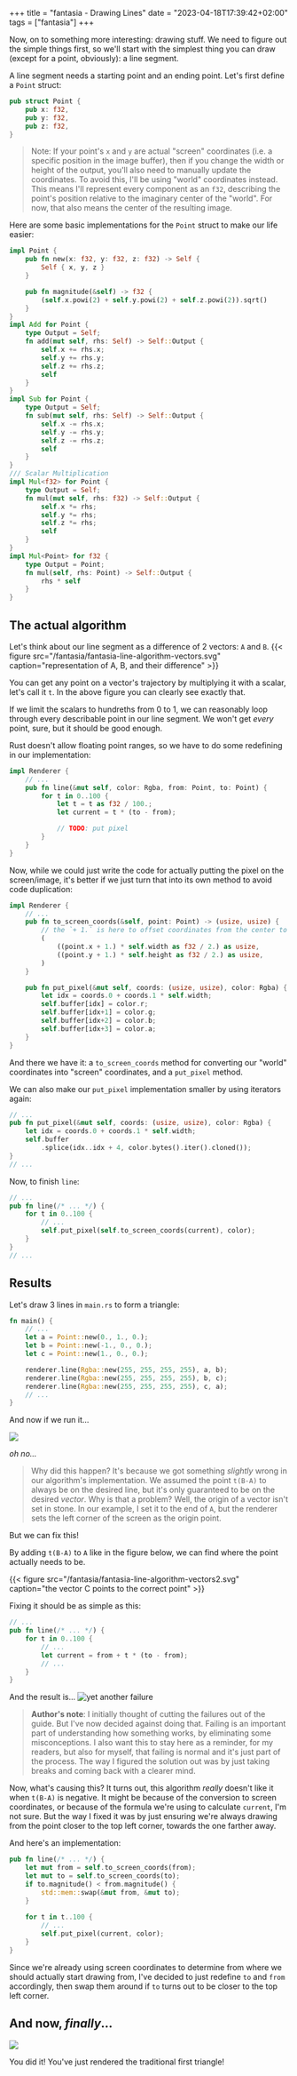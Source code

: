+++
title = "fantasia - Drawing Lines"
date = "2023-04-18T17:39:42+02:00"
tags = ["fantasia"]
+++

Now, on to something more interesting: drawing stuff.
We need to figure out the simple things first, 
so we'll start with the simplest thing you can draw (except for a point, obviously): a line segment.

A line segment needs a starting point and an ending point. Let's first define a `Point` struct:
```rust
pub struct Point {
    pub x: f32,
    pub y: f32,
    pub z: f32,
}
```
> Note: If your point's `x` and `y` are actual "screen" coordinates (i.e. a specific position in the image buffer),
then if you change the width or height of the output, you'll also need to manually update the coordinates.
To avoid this, I'll be using "world" coordinates instead. This means I'll represent every component as an `f32`,
describing the point's position relative to the imaginary center of the "world".
For now, that also means the center of the resulting image.

Here are some basic implementations for the `Point` struct to make our life easier:
```rust
impl Point {
    pub fn new(x: f32, y: f32, z: f32) -> Self {
        Self { x, y, z }
    }

    pub fn magnitude(&self) -> f32 {
        (self.x.powi(2) + self.y.powi(2) + self.z.powi(2)).sqrt()
    }
}
impl Add for Point {
    type Output = Self;
    fn add(mut self, rhs: Self) -> Self::Output {
        self.x += rhs.x;
        self.y += rhs.y;
        self.z += rhs.z;
        self
    }
}
impl Sub for Point {
    type Output = Self;
    fn sub(mut self, rhs: Self) -> Self::Output {
        self.x -= rhs.x;
        self.y -= rhs.y;
        self.z -= rhs.z;
        self
    }
}
/// Scalar Multiplication
impl Mul<f32> for Point {
    type Output = Self;
    fn mul(mut self, rhs: f32) -> Self::Output {
        self.x *= rhs;
        self.y *= rhs;
        self.z *= rhs;
        self
    }
}
impl Mul<Point> for f32 {
    type Output = Point;
    fn mul(self, rhs: Point) -> Self::Output {
        rhs * self
    }
}
```

The actual algorithm
--------------------
Let's think about our line segment as a difference of 2 vectors: `A` and `B`.
{{< figure src="/fantasia/fantasia-line-algorithm-vectors.svg" caption="representation of A, B, and their difference" >}}

You can get any point on a vector's trajectory by multiplying it with a scalar, let's call it `t`.
In the above figure you can clearly see exactly that.

If we limit the scalars to hundreths from 0 to 1, we can reasonably loop through every describable point in our line segment.
We won't get *every* point, sure, but it should be good enough.

Rust doesn't allow floating point ranges, so we have to do some redefining in our implementation:
```rust
impl Renderer {
    // ...
    pub fn line(&mut self, color: Rgba, from: Point, to: Point) {
        for t in 0..100 {
            let t = t as f32 / 100.;
            let current = t * (to - from);

            // TODO: put pixel
        }
    }
}
```
Now, while we could just write the code for actually putting the pixel on the screen/image,
it's better if we just turn that into its own method to avoid code duplication:
```rust
impl Renderer {
    // ...
    pub fn to_screen_coords(&self, point: Point) -> (usize, usize) {
        // the `+ 1.` is here to offset coordinates from the center to the top left corner
        (
            ((point.x + 1.) * self.width as f32 / 2.) as usize,
            ((point.y + 1.) * self.height as f32 / 2.) as usize,
        )
    }

    pub fn put_pixel(&mut self, coords: (usize, usize), color: Rgba) {
        let idx = coords.0 + coords.1 * self.width;
        self.buffer[idx] = color.r;
        self.buffer[idx+1] = color.g;
        self.buffer[idx+2] = color.b;
        self.buffer[idx+3] = color.a;
    }
}
```
And there we have it: a `to_screen_coords` method for converting our "world" coordinates into "screen" coordinates,
and a `put_pixel` method.

We can also make our `put_pixel` implementation smaller by using iterators again:
```rust
// ...
pub fn put_pixel(&mut self, coords: (usize, usize), color: Rgba) {
    let idx = coords.0 + coords.1 * self.width;
    self.buffer
        .splice(idx..idx + 4, color.bytes().iter().cloned());
}
// ...
```

Now, to finish `line`:
```rust
// ...
pub fn line(/* ... */) {
    for t in 0..100 {
        // ...
        self.put_pixel(self.to_screen_coords(current), color);
    }
}
// ...
```

Results
-------

Let's draw 3 lines in `main.rs` to form a triangle:
```rust
fn main() {
    // ...
    let a = Point::new(0., 1., 0.);
    let b = Point::new(-1., 0., 0.);
    let c = Point::new(1., 0., 0.);

    renderer.line(Rgba::new(255, 255, 255, 255), a, b);
    renderer.line(Rgba::new(255, 255, 255, 255), b, c);
    renderer.line(Rgba::new(255, 255, 255, 255), c, a);
    // ...
}
```

And now if we run it...

![](/fantasia/fantasia-line-output-uh-oh.png)

*oh no...*

> Why did this happen? It's because we got something *slightly* wrong in our algorithm's implementation.
We assumed the point `t(B-A)` to always be on the desired line, but it's only guaranteed to be on the desired *vector*.
Why is that a problem? Well, the origin of a vector isn't set in stone. 
In our example, I set it to the end of `A`, but the renderer sets the left corner of the screen as the origin point.

But we can fix this!

By adding `t(B-A)` to `A` like in the figure below, we can find where the point actually needs to be.

{{< figure src="/fantasia/fantasia-line-algorithm-vectors2.svg" caption="the vector C points to the correct point" >}}

Fixing it should be as simple as this:
```rust
// ...
pub fn line(/* ... */) {
    for t in 0..100 {
        // ...
        let current = from + t * (to - from);
        // ...
    }
}
```

And the result is...
![yet another failure](/fantasia/fantasia-line-output-uh-oh2.png)

> **Author's note**: I initially thought of cutting the failures out of the guide. 
But I've now decided against doing that. Failing is an important part of understanding how something works,
by eliminating some misconceptions. I also want this to stay here as a reminder, for my readers, but also for myself,
that failing is normal and it's just part of the process. The way I figured the solution out was by just taking
breaks and coming back with a clearer mind.

Now, what's causing this? It turns out, this algorithm *really* doesn't like it when `t(B-A)` is negative.
It might be because of the conversion to screen coordinates, or because of the formula we're using to calculate `current`,
I'm not sure. But the way I fixed it was by just ensuring we're always drawing from the point closer to the top left corner,
towards the one farther away.

And here's an implementation:
```rust
pub fn line(/* ... */) {
    let mut from = self.to_screen_coords(from);
    let mut to = self.to_screen_coords(to);
    if to.magnitude() < from.magnitude() {
        std::mem::swap(&mut from, &mut to);
    }
    
    for t in t..100 {
        // ...
        self.put_pixel(current, color);
    }
}
```

Since we're already using screen coordinates to determine from where we should actually start drawing from,
I've decided to just redefine `to` and `from` accordingly, then swap them around if `to` turns out to be closer
to the top left corner.

And now, *finally*...
-------------------
![](/fantasia/fantasia-line-output-success.png)

You did it! You've just rendered the traditional first triangle!
